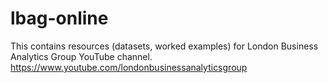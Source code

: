 # lbag-online
This contains resources (datasets, worked examples) for London Business Analytics Group YouTube channel.
https://www.youtube.com/londonbusinessanalyticsgroup
